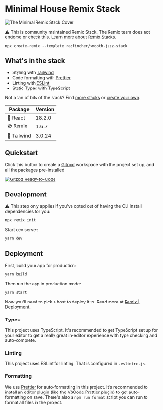 # Minimal House Remix Stack

![The Minimal Remix Stack Cover](https://user-images.githubusercontent.com/22895284/163196320-0d5070f8-1a51-4b06-93f4-ef92673784fe.png)

⚠️ This is community maintained Remix Stack. The Remix team does not endorse or check this. Learn more about [Remix Stacks](https://remix.run/stacks).

```
npx create-remix --template rasfincher/smooth-jazz-stack
```

## What's in the stack

- Styling with [Tailwind](https://tailwindcss.com/)
- Code formatting with [Prettier](https://prettier.io)
- Linting with [ESLint](https://eslint.org)
- Static Types with [TypeScript](https://typescriptlang.org)

Not a fan of bits of the stack? Find [more stacks](https://github.com/topics/remix-stack) or [create your own](https://remix.run/stacks).

| Package     | Version |
| ----------- | ------- |
| 🚀 React    | 18.2.0  |
| 💿 Remix    | 1.6.7   |
| 💨 Tailwind | 3.0.24  |

## Quickstart

Click this button to create a [Gitpod](https://gitpod.io) workspace with the project set up, and all the packages pre-installed

[![Gitpod Ready-to-Code](https://img.shields.io/badge/Gitpod-Ready--to--Code-blue?logo=gitpod)](https://gitpod.io/from-referrer/)

## Development

⚠️ This step only applies if you've opted out of having the CLI install dependencies for you:

```sh
npx remix init
```

Start dev server:

```sh
yarn dev
```

## Deployment

First, build your app for production:

```sh
yarn build
```

Then run the app in production mode:

```sh
yarn start
```

Now you'll need to pick a host to deploy it to. Read more at [Remix | Deployment](https://remix.run/docs/en/v1/guides/deployment).

### Types

This project uses TypeScript. It's recommended to get TypeScript set up for your editor to get a really great in-editor experience with type checking and auto-complete.

### Linting

This project uses ESLint for linting. That is configured in `.eslintrc.js`.

### Formatting

We use [Prettier](https://prettier.io/) for auto-formatting in this project. It's recommended to install an editor plugin (like the [VSCode Prettier plugin](https://marketplace.visualstudio.com/items?itemName=esbenp.prettier-vscode)) to get auto-formatting on save. There's also a `npm run format` script you can run to format all files in the project.
